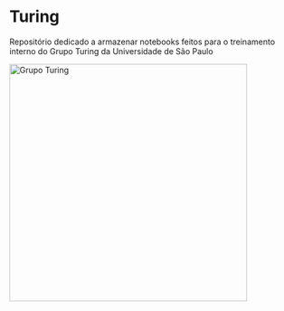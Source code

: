 # Turing
Repositório dedicado a armazenar notebooks feitos para o treinamento interno do Grupo Turing da Universidade de São Paulo 


<img src="https://www.politecnicos.com.br/img/075.jpg" alt="Grupo Turing" height="420" width="420">

